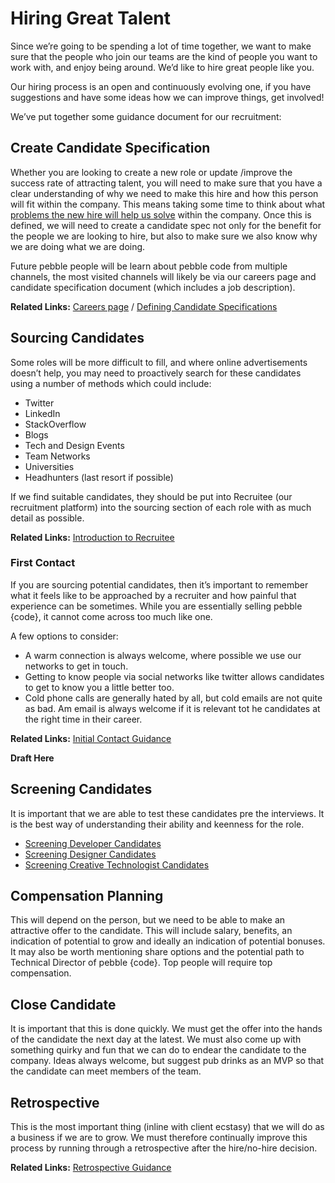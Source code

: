 # Hiring Great Talent
Since we’re going to be spending a lot of time together, we want to make sure that the people who join our teams are the kind of people you want to work with, and enjoy being around. We’d like to hire great people like you. 

Our hiring process is an open and continuously evolving one, if you have suggestions and have some ideas how we can improve things, get involved!

We’ve put together some guidance document for our recruitment:

## Create Candidate Specification

Whether you are looking to create a new role or update /improve the success rate of attracting talent, you will need to make sure that you have a clear understanding of why we need to make this hire and how this person will fit within the company. This means taking some time to think about what [problems the new hire will help us solve](https://medium.com/@pebblecode/cloning-our-founders-bd49b95e74ef) within the company. Once this is defined, we will need to create a candidate spec not only for the benefit for the people we are looking to hire, but also to make sure we also know why we are doing what we are doing.

Future pebble people will be learn about pebble code from multiple channels, the most visited channels will likely be via our careers page and candidate specification document (which includes a job description). 

**Related Links:**
[Careers page](http://pebblecode.com/careers/) / [Defining Candidate Specifications](https://github.com/pebblecode/pebble-handbook/blob/master/hiring-great-talent/defining-candidate-specification.md)

## Sourcing Candidates

Some roles will be more difficult to fill, and where online advertisements doesn’t help, you may need to proactively search for these candidates using a number of methods which could include:

- Twitter
- LinkedIn
- StackOverflow
- Blogs
- Tech and Design Events
- Team Networks
- Universities 
- Headhunters (last resort if possible)

If we find suitable candidates, they should be put into Recruitee (our recruitment platform) into the sourcing section of each role with as much detail as possible.

**Related Links:**
[Introduction to Recruitee](https://github.com/pebblecode/pebble-handbook/blob/master/hiring-great-talent/introduction-to-recruitee.md)

### First Contact

If you are sourcing potential candidates, then it’s important to remember what it feels like to be approached by a recruiter and how painful that experience can be sometimes. While you are essentially selling pebble {code}, it cannot come across too much like one. 

A few options to consider:

- A warm connection is always welcome, where possible we use our networks to get in touch.
- Getting to know people via social networks like twitter allows candidates to get to know you a little better too. 
- Cold phone calls are generally hated by all, but cold emails are not quite as bad. Am email is always welcome if it is relevant tot he candidates at the right time in their career. 

**Related Links:**
[Initial Contact Guidance](https://github.com/pebblecode/pebble-handbook/blob/master/hiring-great-talent/initial-contact.md)

**Draft Here**

## Screening Candidates

It is important that we are able to test these candidates pre the interviews. It is the best way of understanding their ability and keenness for the role.

- [Screening Developer Candidates](https://github.com/pebblecode/pebble-handbook/blob/master/hiring-great-talent/developer/screening-candidates.md)
- [Screening Designer Candidates](https://github.com/pebblecode/pebble-handbook/blob/master/hiring-great-talent/designer/screening-candidates.md)
- [Screening Creative Technologist Candidates](https://github.com/pebblecode/pebble-handbook/blob/master/hiring-great-talent/creative-technologist/screening-candidates.md)

## Compensation Planning

This will depend on the person, but we need to be able to make an attractive offer to the candidate. This will include salary, benefits, an indication of potential to grow and ideally an indication of potential bonuses. It may also be worth mentioning share options and the potential path to Technical Director of pebble {code}. Top people will require top compensation. 

## Close Candidate

It is important that this is done quickly. We must get the offer into the hands of the candidate the next day at the latest. We must also come up with something quirky and fun that we can do to endear the candidate to the company. Ideas always welcome, but suggest pub drinks as an MVP so that the candidate can meet members of the team. 

## Retrospective

This is the most important thing (inline with client ecstasy) that we will do as a business if we are to grow. We must therefore continually improve this process by running through a retrospective after the hire/no-hire decision. 

**Related Links:**
[Retrospective Guidance](https://github.com/pebblecode/pebble-handbook/blob/master/hiring-great-talent/retrospective.md)
